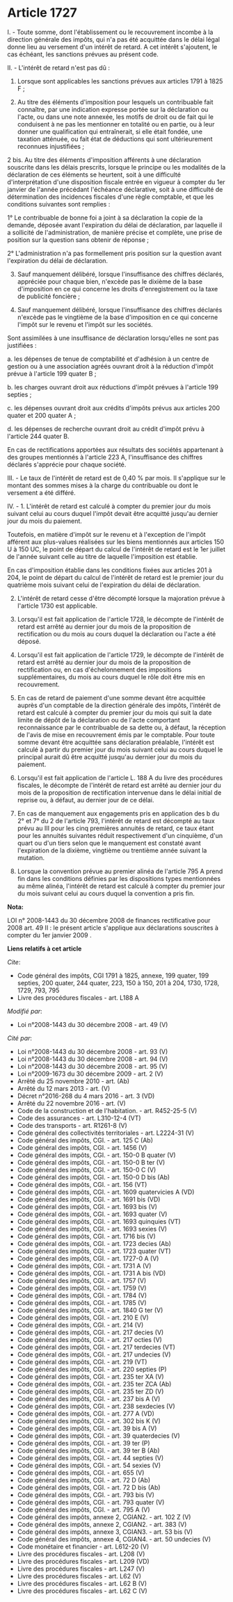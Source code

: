 # Article 1727

I. - Toute somme, dont l'établissement ou le recouvrement incombe à la direction générale des impôts, qui n'a pas été
acquittée dans le délai légal donne lieu au versement d'un intérêt de retard. A cet intérêt s'ajoutent, le cas échéant, les
sanctions prévues au présent code.

II. - L'intérêt de retard n'est pas dû :

1. Lorsque sont applicables les sanctions prévues aux articles 1791 à 1825 F ;

2. Au titre des éléments d'imposition pour lesquels un contribuable fait connaître, par une indication expresse portée sur la
déclaration ou l'acte, ou dans une note annexée, les motifs de droit ou de fait qui le conduisent à ne pas les mentionner en
totalité ou en partie, ou à leur donner une qualification qui entraînerait, si elle était fondée, une taxation atténuée, ou
fait état de déductions qui sont ultérieurement reconnues injustifiées ;

2 bis. Au titre des éléments d'imposition afférents à une déclaration souscrite  dans les délais prescrits, lorsque le
principe ou les modalités de la  déclaration de ces éléments se heurtent, soit à une difficulté d'interprétation  d'une
disposition fiscale entrée en vigueur à compter du 1er janvier de l'année  précédant l'échéance déclarative, soit à une
difficulté de détermination des  incidences fiscales d'une règle comptable, et que les conditions suivantes sont  remplies :

1° Le contribuable de bonne foi a joint à sa  déclaration la copie de la demande, déposée avant l'expiration du délai de
déclaration, par laquelle il a sollicité de l'administration, de manière précise  et complète, une prise de position sur la
question sans obtenir de réponse  ;

2° L'administration n'a pas formellement pris position sur  la question avant l'expiration du délai de déclaration.  

3. Sauf manquement délibéré, lorsque l'insuffisance des chiffres déclarés, appréciée pour chaque bien, n'excède pas le
dixième de la base d'imposition en ce qui concerne les droits d'enregistrement ou la taxe de publicité foncière ;

4. Sauf manquement délibéré, lorsque l'insuffisance des chiffres déclarés n'excède pas le vingtième de la base d'imposition
en ce qui concerne l'impôt sur le revenu et l'impôt sur les sociétés.

Sont assimilées à une insuffisance de déclaration lorsqu'elles ne sont pas justifiées :

a. les dépenses de tenue de comptabilité et d'adhésion à un centre de gestion ou à une association agréés ouvrant droit à la
réduction d'impôt prévue à l'article 199 quater B ;

b. les charges ouvrant droit aux réductions d'impôt prévues à l'article 199 septies ;

c. les dépenses ouvrant droit aux crédits d'impôts prévus aux articles 200 quater et 200 quater A ;

d. les dépenses de recherche ouvrant droit au crédit d'impôt prévu à l'article 244 quater B.

En cas de rectifications apportées aux résultats des sociétés appartenant à des groupes mentionnés à l'article 223 A,
l'insuffisance des chiffres déclarés s'apprécie pour chaque société.

III. - Le taux de l'intérêt de retard est de 0,40 % par mois. Il s'applique sur le montant des sommes mises à la charge du
contribuable ou dont le versement a été différé.

IV. - 1. L'intérêt de retard est calculé à compter du premier jour du mois suivant celui au cours duquel l'impôt devait être
acquitté jusqu'au dernier jour du mois du paiement.

Toutefois, en matière d'impôt sur le revenu et à l'exception de l'impôt afférent aux plus-values réalisées sur les biens
mentionnés aux articles 150 U à 150 UC, le point de départ du calcul de l'intérêt de retard est le 1er juillet de l'année
suivant celle au titre de laquelle l'imposition est établie.

En cas d'imposition établie dans les conditions fixées aux articles 201 à 204, le point de départ du calcul de l'intérêt de
retard est le premier jour du quatrième mois suivant celui de l'expiration du délai de déclaration.

2. L'intérêt de retard cesse d'être décompté lorsque la majoration prévue à l'article 1730 est applicable.

3. Lorsqu'il est fait application de l'article 1728, le décompte de l'intérêt de retard est arrêté au dernier jour du mois de
la proposition de rectification ou du mois au cours duquel la déclaration ou l'acte a été déposé.

4. Lorsqu'il est fait application de l'article 1729, le décompte de l'intérêt de retard est arrêté au dernier jour du mois de
la proposition de rectification ou, en cas d'échelonnement des impositions supplémentaires, du mois au cours duquel le rôle
doit être mis en recouvrement.

5. En cas de retard de paiement d'une somme devant être acquittée auprès d'un comptable de la direction générale des impôts,
l'intérêt de retard est calculé à compter du premier jour du mois qui suit la date limite de dépôt de la déclaration ou de
l'acte comportant reconnaissance par le contribuable de sa dette ou, à défaut, la réception de l'avis de mise en recouvrement
émis par le comptable. Pour toute somme devant être acquittée sans déclaration préalable, l'intérêt est calculé à partir du
premier jour du mois suivant celui au cours duquel le principal aurait dû être acquitté jusqu'au dernier jour du mois du
paiement.

6. Lorsqu'il est fait application de l'article L. 188 A du livre des procédures fiscales, le décompte de l'intérêt de retard
est arrêté au dernier jour du mois de la proposition de rectification intervenue dans le délai initial de reprise ou, à
défaut, au dernier jour de ce délai.

7. En cas de manquement aux engagements pris en application des b du 2° et 7° du 2 de l'article 793, l'intérêt de retard est
décompté au taux prévu au III pour les cinq premières annuités de retard, ce taux étant pour les annuités suivantes réduit
respectivement d'un cinquième, d'un quart ou d'un tiers selon que le manquement est constaté avant l'expiration de la
dixième, vingtième ou trentième année suivant la mutation.

8. Lorsque la convention prévue au premier alinéa de l'article 795 A prend fin dans les conditions définies par les
dispositions types mentionnées au même alinéa, l'intérêt de retard est calculé à compter du premier jour du mois suivant
celui au cours duquel la convention a pris fin.

**Nota:**

LOI n° 2008-1443 du 30 décembre 2008 de finances rectificative pour 2008 art. 49 II : le présent article s'applique aux
déclarations souscrites à compter du  1er janvier 2009
.

**Liens relatifs à cet article**

_Cite_:

  - Code général des impôts, CGI 1791 à 1825, annexe, 199 quater, 199 septies, 200 quater, 244 quater, 223, 150 à 150, 201 à 204, 1730, 1728, 1729, 793, 795
  - Livre des procédures fiscales - art. L188 A

_Modifié par_:

  - Loi n°2008-1443 du 30 décembre 2008 - art. 49 (V)

_Cité par_:

  - Loi n°2008-1443 du 30 décembre 2008 - art. 93 (V)
  - Loi n°2008-1443 du 30 décembre 2008 - art. 94 (V)
  - Loi n°2008-1443 du 30 décembre 2008 - art. 95 (V)
  - Loi n°2009-1673 du 30 décembre 2009 - art. 2 (V)
  - Arrêté du 25 novembre 2010 - art. (Ab)
  - Arrêté du 12 mars 2013 - art. (V)
  - Décret n°2016-268 du 4 mars 2016 - art. 3 (VD)
  - Arrêté du 22 novembre 2016 - art. (V)
  - Code de la construction et de l'habitation. - art. R452-25-5 (V)
  - Code des assurances - art. L310-12-4 (VT)
  - Code des transports - art. R1261-8 (V)
  - Code général des collectivités territoriales - art. L2224-31 (V)
  - Code général des impôts, CGI. - art. 125 C (Ab)
  - Code général des impôts, CGI. - art. 1456 (V)
  - Code général des impôts, CGI. - art. 150-0 B quater (V)
  - Code général des impôts, CGI. - art. 150-0 B ter (V)
  - Code général des impôts, CGI. - art. 150-0 C (V)
  - Code général des impôts, CGI. - art. 150-0 D bis (Ab)
  - Code général des impôts, CGI. - art. 156 (VT)
  - Code général des impôts, CGI. - art. 1609 quatervicies A (VD)
  - Code général des impôts, CGI. - art. 1691 bis (VD)
  - Code général des impôts, CGI. - art. 1693 bis (V)
  - Code général des impôts, CGI. - art. 1693 quater (V)
  - Code général des impôts, CGI. - art. 1693 quinquies (VT)
  - Code général des impôts, CGI. - art. 1693 sexies (V)
  - Code général des impôts, CGI. - art. 1716 bis (V)
  - Code général des impôts, CGI. - art. 1723 decies (Ab)
  - Code général des impôts, CGI. - art. 1723 quater (VT)
  - Code général des impôts, CGI. - art. 1727-0 A (V)
  - Code général des impôts, CGI. - art. 1731 A (V)
  - Code général des impôts, CGI. - art. 1731 A bis (VD)
  - Code général des impôts, CGI. - art. 1757 (V)
  - Code général des impôts, CGI. - art. 1759 (V)
  - Code général des impôts, CGI. - art. 1784 (V)
  - Code général des impôts, CGI. - art. 1785 (V)
  - Code général des impôts, CGI. - art. 1840 G ter (V)
  - Code général des impôts, CGI. - art. 210 E (V)
  - Code général des impôts, CGI. - art. 214 (V)
  - Code général des impôts, CGI. - art. 217 decies (V)
  - Code général des impôts, CGI. - art. 217 octies (V)
  - Code général des impôts, CGI. - art. 217 terdecies (VT)
  - Code général des impôts, CGI. - art. 217 undecies (V)
  - Code général des impôts, CGI. - art. 219 (VT)
  - Code général des impôts, CGI. - art. 220 septies (P)
  - Code général des impôts, CGI. - art. 235 ter XA (V)
  - Code général des impôts, CGI. - art. 235 ter ZCA (Ab)
  - Code général des impôts, CGI. - art. 235 ter ZD (V)
  - Code général des impôts, CGI. - art. 237 bis A (V)
  - Code général des impôts, CGI. - art. 238 sexdecies (V)
  - Code général des impôts, CGI. - art. 277 A (VD)
  - Code général des impôts, CGI. - art. 302 bis K (V)
  - Code général des impôts, CGI. - art. 39 bis A (V)
  - Code général des impôts, CGI. - art. 39 quaterdecies (V)
  - Code général des impôts, CGI. - art. 39 ter (P)
  - Code général des impôts, CGI. - art. 39 ter B (Ab)
  - Code général des impôts, CGI. - art. 44 septies (V)
  - Code général des impôts, CGI. - art. 54 sexies (V)
  - Code général des impôts, CGI. - art. 655 (V)
  - Code général des impôts, CGI. - art. 72 D (Ab)
  - Code général des impôts, CGI. - art. 72 D bis (Ab)
  - Code général des impôts, CGI. - art. 793 bis (V)
  - Code général des impôts, CGI. - art. 793 quater (V)
  - Code général des impôts, CGI. - art. 795 A (V)
  - Code général des impôts, annexe 2, CGIAN2. - art. 102 Z (V)
  - Code général des impôts, annexe 2, CGIAN2. - art. 383 (V)
  - Code général des impôts, annexe 3, CGIAN3. - art. 53 bis (V)
  - Code général des impôts, annexe 4, CGIAN4. - art. 50 undecies (V)
  - Code monétaire et financier - art. L612-20 (V)
  - Livre des procédures fiscales - art. L208 (V)
  - Livre des procédures fiscales - art. L209 (VD)
  - Livre des procédures fiscales - art. L247 (V)
  - Livre des procédures fiscales - art. L62 (V)
  - Livre des procédures fiscales - art. L62 B (V)
  - Livre des procédures fiscales - art. L62 C (V)
